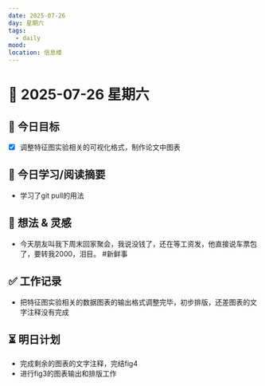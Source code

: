 ```yaml
---
date: 2025-07-26
day: 星期六
tags:
  - daily
mood: 
location: 信息楼
---
```


# 📅 2025-07-26 星期六

## 🎯 今日目标
- [x] 调整特征图实验相关的可视化格式，制作论文中图表

## 📖 今日学习/阅读摘要
- 学习了git pull的用法

## 🧠 想法 & 灵感
- 今天朋友叫我下周末回家聚会，我说没钱了，还在等工资发，他直接说车票包了，要转我2000，泪目。 #新鲜事

## ✅ 工作记录
-  把特征图实验相关的数据图表的输出格式调整完毕，初步排版，还差图表的文字注释没有完成

## ⏳ 明日计划
- 完成剩余的图表的文字注释，完结fig4
- 进行fig3的图表输出和排版工作
